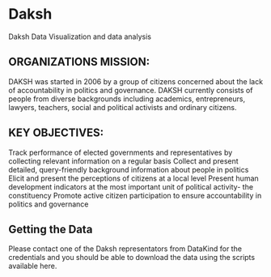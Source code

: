 # Daksh
Daksh Data Visualization and data analysis

## ORGANIZATIONS MISSION:
DAKSH was started in 2006 by a group of citizens concerned about the lack of accountability in politics and governance. DAKSH currently consists of people from diverse backgrounds including academics, entrepreneurs, lawyers, teachers, social and political activists and ordinary citizens.

## KEY OBJECTIVES:
Track performance of elected governments and representatives by collecting relevant information on a regular basis
Collect and present detailed, query-friendly background information about people in politics
Elicit and present the perceptions of citizens at a local level
Present human development indicators at the most important unit of political activity- the constituency
Promote active citizen participation to ensure accountability in politics and governance

## Getting the Data
Please contact one of the Daksh representators from DataKind for the credentials and you should be able to download the data using the scripts available here.
